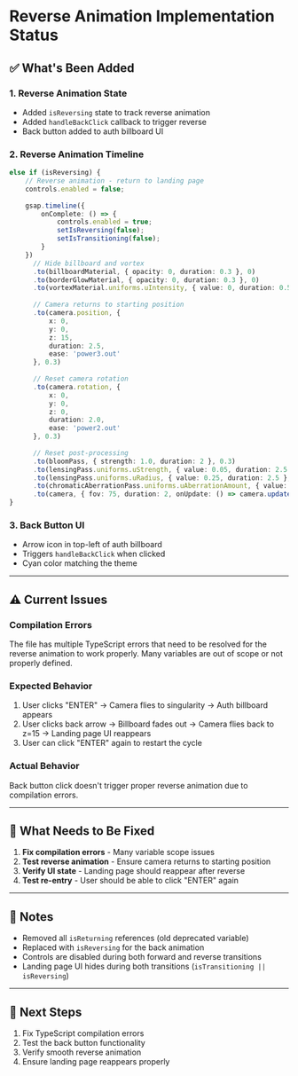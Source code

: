 # Reverse Animation Implementation Status

## ✅ What's Been Added

### **1. Reverse Animation State**
- Added `isReversing` state to track reverse animation
- Added `handleBackClick` callback to trigger reverse
- Back button added to auth billboard UI

### **2. Reverse Animation Timeline**
```typescript
else if (isReversing) {
    // Reverse animation - return to landing page
    controls.enabled = false;
    
    gsap.timeline({ 
        onComplete: () => { 
            controls.enabled = true; 
            setIsReversing(false);
            setIsTransitioning(false);
        }
    })
      // Hide billboard and vortex
      .to(billboardMaterial, { opacity: 0, duration: 0.3 }, 0)
      .to(borderGlowMaterial, { opacity: 0, duration: 0.3 }, 0)
      .to(vortexMaterial.uniforms.uIntensity, { value: 0, duration: 0.5 }, 0)
      
      // Camera returns to starting position
      .to(camera.position, { 
          x: 0,
          y: 0,
          z: 15, 
          duration: 2.5, 
          ease: 'power3.out' 
      }, 0.3)
      
      // Reset camera rotation
      .to(camera.rotation, {
          x: 0,
          y: 0,
          z: 0,
          duration: 2.0,
          ease: 'power2.out'
      }, 0.3)
      
      // Reset post-processing
      .to(bloomPass, { strength: 1.0, duration: 2 }, 0.3)
      .to(lensingPass.uniforms.uStrength, { value: 0.05, duration: 2.5 }, 0.3)
      .to(lensingPass.uniforms.uRadius, { value: 0.25, duration: 2.5 }, 0.3)
      .to(chromaticAberrationPass.uniforms.uAberrationAmount, { value: 0.002, duration: 2.0 }, 0.3)
      .to(camera, { fov: 75, duration: 2, onUpdate: () => camera.updateProjectionMatrix() }, 0.3);
}
```

### **3. Back Button UI**
- Arrow icon in top-left of auth billboard
- Triggers `handleBackClick` when clicked
- Cyan color matching the theme

---

## ⚠️ Current Issues

### **Compilation Errors**
The file has multiple TypeScript errors that need to be resolved for the reverse animation to work properly. Many variables are out of scope or not properly defined.

### **Expected Behavior**
1. User clicks "ENTER" → Camera flies to singularity → Auth billboard appears
2. User clicks back arrow → Billboard fades out → Camera flies back to z=15 → Landing page UI reappears
3. User can click "ENTER" again to restart the cycle

### **Actual Behavior**
Back button click doesn't trigger proper reverse animation due to compilation errors.

---

## 🔧 What Needs to Be Fixed

1. **Fix compilation errors** - Many variable scope issues
2. **Test reverse animation** - Ensure camera returns to starting position
3. **Verify UI state** - Landing page should reappear after reverse
4. **Test re-entry** - User should be able to click "ENTER" again

---

## 📝 Notes

- Removed all `isReturning` references (old deprecated variable)
- Replaced with `isReversing` for the back animation
- Controls are disabled during both forward and reverse transitions
- Landing page UI hides during both transitions (`isTransitioning || isReversing`)

---

## 🎯 Next Steps

1. Fix TypeScript compilation errors
2. Test the back button functionality
3. Verify smooth reverse animation
4. Ensure landing page reappears properly
